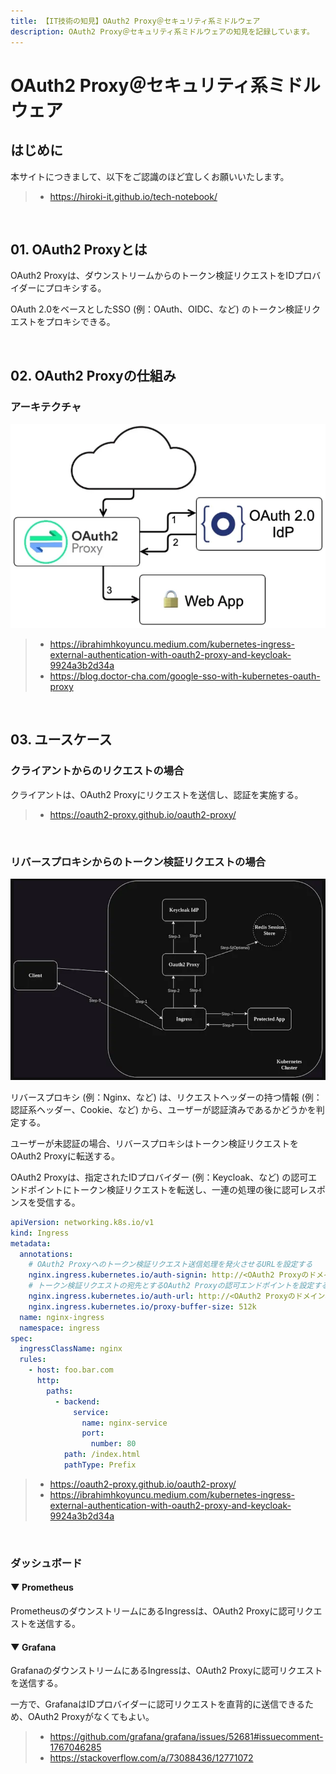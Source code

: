 ```yaml
---
title: 【IT技術の知見】OAuth2 Proxy＠セキュリティ系ミドルウェア
description: OAuth2 Proxy＠セキュリティ系ミドルウェアの知見を記録しています。
---
```


# OAuth2 Proxy＠セキュリティ系ミドルウェア

## はじめに

本サイトにつきまして、以下をご認識のほど宜しくお願いいたします。

> - https://hiroki-it.github.io/tech-notebook/

<br>

## 01. OAuth2 Proxyとは

OAuth2 Proxyは、ダウンストリームからのトークン検証リクエストをIDプロバイダーにプロキシする。

OAuth 2.0をベースとしたSSO (例：OAuth、OIDC、など) のトークン検証リクエストをプロキシできる。

<br>

## 02. OAuth2 Proxyの仕組み

### アーキテクチャ

![oauth2-proxy_architecture](https://raw.githubusercontent.com/hiroki-it/tech-notebook-images/master/images/oauth2-proxy_architecture.png)

> - https://ibrahimhkoyuncu.medium.com/kubernetes-ingress-external-authentication-with-oauth2-proxy-and-keycloak-9924a3b2d34a
> - https://blog.doctor-cha.com/google-sso-with-kubernetes-oauth-proxy

<br>

## 03. ユースケース

### クライアントからのリクエストの場合

クライアントは、OAuth2 Proxyにリクエストを送信し、認証を実施する。

> - https://oauth2-proxy.github.io/oauth2-proxy/

<br>

### リバースプロキシからのトークン検証リクエストの場合

![oauth2-proxy_kubernetes_architecture](https://raw.githubusercontent.com/hiroki-it/tech-notebook-images/master/images/oauth2-proxy_kubernetes_architecture.png)

リバースプロキシ (例：Nginx、など) は、リクエストヘッダーの持つ情報 (例：認証系ヘッダー、Cookie、など) から、ユーザーが認証済みであるかどうかを判定する。

ユーザーが未認証の場合、リバースプロキシはトークン検証リクエストをOAuth2 Proxyに転送する。

OAuth2 Proxyは、指定されたIDプロバイダー (例：Keycloak、など) の認可エンドポイントにトークン検証リクエストを転送し、一連の処理の後に認可レスポンスを受信する。

```yaml
apiVersion: networking.k8s.io/v1
kind: Ingress
metadata:
  annotations:
    # OAuth2 Proxyへのトークン検証リクエスト送信処理を発火させるURLを設定する
    nginx.ingress.kubernetes.io/auth-signin: http://<OAuth2 Proxyのドメイン名>/oauth2/sign_in
    # トークン検証リクエストの宛先とするOAuth2 Proxyの認可エンドポイントを設定する
    nginx.ingress.kubernetes.io/auth-url: http://<OAuth2 Proxyのドメイン名>/oauth2/auth
    nginx.ingress.kubernetes.io/proxy-buffer-size: 512k
  name: nginx-ingress
  namespace: ingress
spec:
  ingressClassName: nginx
  rules:
    - host: foo.bar.com
      http:
        paths:
          - backend:
              service:
                name: nginx-service
                port:
                  number: 80
            path: /index.html
            pathType: Prefix
```

> - https://oauth2-proxy.github.io/oauth2-proxy/
> - https://ibrahimhkoyuncu.medium.com/kubernetes-ingress-external-authentication-with-oauth2-proxy-and-keycloak-9924a3b2d34a

<br>

### ダッシュボード

#### ▼ Prometheus

PrometheusのダウンストリームにあるIngressは、OAuth2 Proxyに認可リクエストを送信する。

#### ▼ Grafana

GrafanaのダウンストリームにあるIngressは、OAuth2 Proxyに認可リクエストを送信する。

一方で、GrafanaはIDプロバイダーに認可リクエストを直背的に送信できるため、OAuth2 Proxyがなくてもよい。

> - https://github.com/grafana/grafana/issues/52681#issuecomment-1767046285
> - https://stackoverflow.com/a/73088436/12771072

<br>
